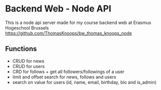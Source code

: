 # Backend Web - Node API

This is a node api server made for my course backend web at Erasmus Hogeschool Brussels
https://github.com/ThomasKnoops/bw_thomas_knoops_node

## Functions

- CRUD for news
- CRUD for users
- CRD for follows + get all followers/followings of a user
- limit and offset search for news, follows and users
- search on value for users (id, name, email, birthday, bio and is_admin)
